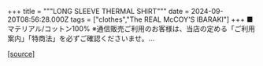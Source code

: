 +++
title = """LONG SLEEVE THERMAL SHIRT"""
date = 2024-09-20T08:56:28.000Z
tags = ["clothes","The REAL McCOY'S IBARAKI"]
+++
■マテリアル/コットン100% ※通信販売ご利用のお客様は、当店の定める「ご利用案内」「特商法」を必ずご確認くださいませ。...

[[source]](https://the-realmccoys.ocnk.net/product/211)
